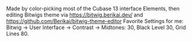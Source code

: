 Made by color-picking most of the Cubase 13 interface Elements, then editing Bitwigs theme via https://bitwig.berikai.dev/ and https://github.com/Berikai/bitwig-theme-editor
Favorite Settings for me: Bitwig -> User Interface -> Contrast -> Midtones: 30, Black Level 30, Grid Lines 80. 
